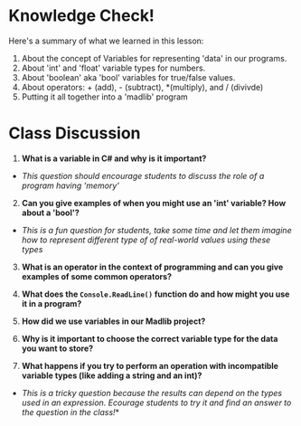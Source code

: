 # Knowledge Check!
Here's a summary of what we learned in this lesson:
1. About the concept of Variables for representing 'data' in our programs.
2. About 'int' and 'float' variable types for numbers.
3. About 'boolean' aka 'bool' variables for true/false values.
4. About operators: + (add), - (subtract), *(multiply), and / (divivde)
5. Putting it all together into a 'madlib' program

# Class Discussion

1. **What is a variable in C# and why is it important?**
 * _This question should encourage students to discuss the role of a program having 'memory'_

2. **Can you give examples of when you might use an 'int' variable? How about a 'bool'?**
* _This is a fun question for students, take some time and let them imagine how to represent different type of of real-world values using these types_

3. **What is an operator in the context of programming and can you give examples of some common operators?**

4. **What does the `Console.ReadLine()` function do and how might you use it in a program?**

5. **How did we use variables in our Madlib project?**

6. **Why is it important to choose the correct variable type for the data you want to store?**

7. **What happens if you try to perform an operation with incompatible variable types (like adding a string and an int)?**
* _This is a tricky question because the results can depend on the types used in an expression. Ecourage students to try it and find an answer to the question in the class!_* 

